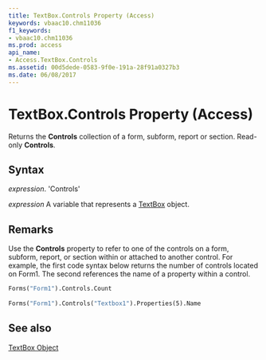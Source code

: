 ```yaml
---
title: TextBox.Controls Property (Access)
keywords: vbaac10.chm11036
f1_keywords:
- vbaac10.chm11036
ms.prod: access
api_name:
- Access.TextBox.Controls
ms.assetid: 00d5dede-0583-9f0e-191a-28f91a0327b3
ms.date: 06/08/2017
---
```



# TextBox.Controls Property (Access)

Returns the  **Controls** collection of a form, subform, report or section. Read-only **Controls**.


## Syntax

 _expression_. 'Controls'

 _expression_ A variable that represents a [TextBox](./Access.TextBox.md) object.


## Remarks

Use the  **Controls** property to refer to one of the controls on a form, subform, report, or section within or attached to another control. For example, the first code syntax below returns the number of controls located on Form1. The second references the name of a property within a control.


```vb
Forms("Form1").Controls.Count 
 
Forms("Form1").Controls("Textbox1").Properties(5).Name
```


## See also


[TextBox Object](Access.TextBox.md)

